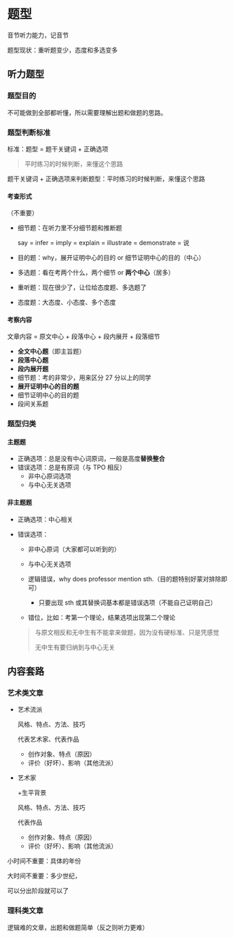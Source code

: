 # 题型

音节听力能力，记音节

题型现状：重听题变少，态度和多选变多

## 听力题型

### 题型目的

不可能做到全部都听懂，所以需要理解出题和做题的思路。

### 题型判断标准

标准：题型 = 题干关键词 + 正确选项

> 平时练习的时候判断，来懂这个思路

题干关键词 + 正确选项来判断题型：平时练习的时候判断，来懂这个思路

#### 考查形式

（不重要）

- 细节题：在听力里不分细节题和推断题

  say = infer = imply = explain = illustrate = demonstrate = 说

- 目的题：why，展开证明中心的目的 or 细节证明中心的目的（中心）

- 多选题：看在考两个什么，两个细节 or **两个中心**（居多）

- 重听题：现在很少了，让位给态度题、多选题了

- 态度题：大态度、小态度、多个态度

#### 考察内容

文章内容 = 原文中心 + 段落中心 + 段内展开 + 段落细节

- **全文中心题**（即主旨题）
- **段落中心题**
- **段内展开题**
- 细节题：考的非常少，用来区分 27 分以上的同学
- **展开证明中心的目的题**
- 细节证明中心的目的题
- 段间关系题

### 题型归类

#### 主题题

- 正确选项：总是没有中心词原词，一般是高度**替换整合**
- 错误选项：总是有原词（与 TPO 相反）
  - 非中心原词选项
  - 与中心无关选项

#### 非主题题

- 正确选项：中心相关

- 错误选项：

  - 非中心原词（大家都可以听到的）
  - 与中心无关选项
  - 逻辑错误，why does professor mention sth.（目的题特别好蒙对排除即可）

    - 只要出现 sth 或其替换词基本都是错误选项（不能自己证明自己）

  - 错位，比如：考第一个理论，结果选项出现第二个理论

  > 与原文相反和无中生有不能拿来做题，因为没有硬标准、只是凭感觉
  >
  > 无中生有要归纳到与中心无关

## 内容套路

### 艺术类文章

- 艺术流派

  风格、特点、方法、技巧

  代表艺术家、代表作品

  - 创作对象、特点（原因）
  - 评价（好坏）、影响（其他流派）

- 艺术家

  +生平背景

  风格、特点、方法、技巧

  代表作品

  - 创作对象、特点（原因）
  - 评价（好坏）、影响（其他流派）

小时间不重要：具体的年份

大时间不重要：多少世纪，

可以分出阶段就可以了

### 理科类文章

逻辑难的文章，出题和做题简单（反之则听力更难）
